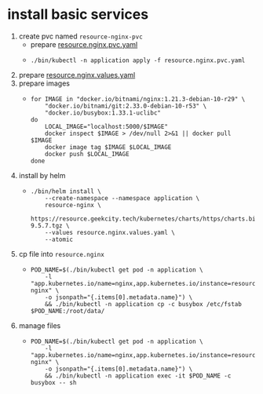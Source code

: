 # install basic services

1. create pvc named `resource-nginx-pvc`
    * prepare [resource.nginx.pvc.yaml](resources/resource.nginx.pvc.yaml.md)
    * ```shell
      ./bin/kubectl -n application apply -f resource.nginx.pvc.yaml
      ```
2. prepare [resource.nginx.values.yaml](resources/resource.nginx.values.yaml.md)
3. prepare images
    * ```shell
      for IMAGE in "docker.io/bitnami/nginx:1.21.3-debian-10-r29" \
          "docker.io/bitnami/git:2.33.0-debian-10-r53" \
          "docker.io/busybox:1.33.1-uclibc"
      do
          LOCAL_IMAGE="localhost:5000/$IMAGE"
          docker inspect $IMAGE > /dev/null 2>&1 || docker pull $IMAGE
          docker image tag $IMAGE $LOCAL_IMAGE
          docker push $LOCAL_IMAGE
      done
      ```
4. install by helm
    * ```shell
      ./bin/helm install \
          --create-namespace --namespace application \
          resource-nginx \
          https://resource.geekcity.tech/kubernetes/charts/https/charts.bitnami.com/bitnami/nginx-9.5.7.tgz \
          --values resource.nginx.values.yaml \
          --atomic
      ```
5. cp file into `resource.nginx`
    * ```shell
      POD_NAME=$(./bin/kubectl get pod -n application \
          -l "app.kubernetes.io/name=nginx,app.kubernetes.io/instance=resource-nginx" \
          -o jsonpath="{.items[0].metadata.name}") \
          && ./bin/kubectl -n application cp -c busybox /etc/fstab $POD_NAME:/root/data/
      ```
6. manage files
    * ```shell
      POD_NAME=$(./bin/kubectl get pod -n application \
          -l "app.kubernetes.io/name=nginx,app.kubernetes.io/instance=resource-nginx" \
          -o jsonpath="{.items[0].metadata.name}") \
          && ./bin/kubectl -n application exec -it $POD_NAME -c busybox -- sh
      ```